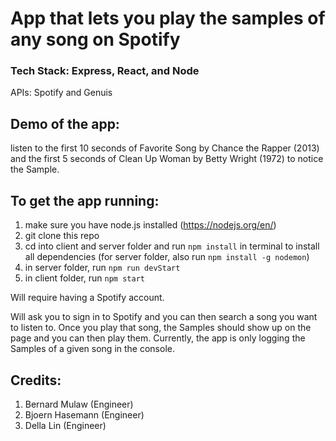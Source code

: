 # App that lets you play the samples of any song on Spotify

### Tech Stack: Express, React, and Node
APIs: Spotify and Genuis

## Demo of the app:
listen to the first 10 seconds of Favorite Song by Chance the Rapper (2013) and the first 5 seconds of Clean Up Woman by Betty Wright (1972) to notice the Sample.

## To get the app running:

1. make sure you have node.js installed (https://nodejs.org/en/)
2. git clone this repo
3. cd into client and server folder and run `npm install` in terminal to install all dependencies (for server folder, also run `npm install -g nodemon`)
4. in server folder, run `npm run devStart`
5. in client folder, run `npm start`

Will require having a Spotify account. 

Will ask you to sign in to Spotify and you can then search a song you want to listen to. Once you play that song, the Samples should show up on the page and you can then play them. Currently, the app is only logging the Samples of a given song in the console.


## Credits:
1. Bernard Mulaw (Engineer)
2. Bjoern Hasemann (Engineer)
3. Della Lin (Engineer)
